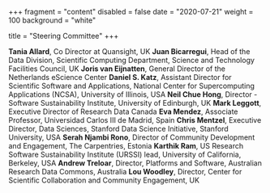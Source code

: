 +++
fragment = "content"
disabled = false
date = "2020-07-21"
weight = 100
background = "white"

title = "Steering Committee"
+++

**Tania Allard**, Co Director at Quansight, UK
**Juan Bicarregui**, Head of the Data Division, Scientific Computing Department, Science and Technology Facilities Council, UK
**Joris van Eijnatten**, General Director of the Netherlands eScience Center
**Daniel S. Katz**, Assistant Director for Scientific Software and Applications, National Center for Supercomputing Applications (NCSA), University of Illinois, USA
**Neil Chue Hong**, Director - Software Sustainability Institute, University of Edinburgh, UK
**Mark Leggott**, Executive Director of Research Data Canada 
**Eva Mendez**, Associate Professor, Universidad Carlos III de Madrid, Spain
**Chris Mentzel**, Executive Director, Data Sciences, Stanford Data Science Initiative, Stanford University, USA
**Serah Njambi Rono**, Director of Community Development and Engagement, The Carpentries, Estonia
**Karthik Ram**, US Research Software Sustainability Institute (URSSI) lead, University of California, Berkeley, USA
**Andrew Treloar**, Director,  Platforms and Software, Australian Research Data Commons, Australia
**Lou Woodley**, Director, Center for Scientific Collaboration and Community Engagement, UK 


